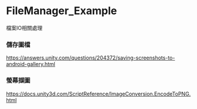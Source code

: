 # FileManager_Example
檔案IO相關處理

### 儲存圖檔
https://answers.unity.com/questions/204372/saving-screenshots-to-android-gallery.html

### 螢幕擷圖
https://docs.unity3d.com/ScriptReference/ImageConversion.EncodeToPNG.html
